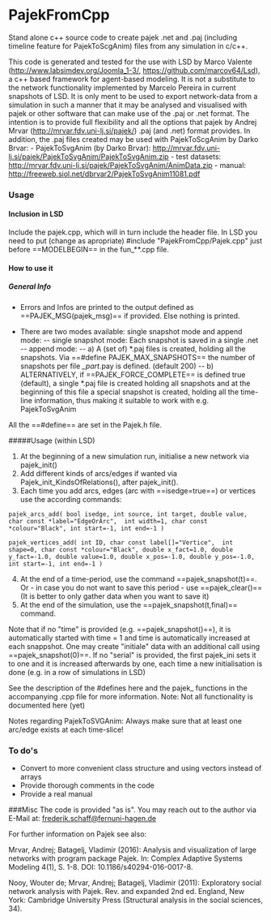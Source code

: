 # PajekFromCpp
Stand alone c++ source code to create pajek .net and .paj (including timeline feature for PajekToScgAnim) files from any simulation in c/c++.

This code is generated and tested for the use with LSD by Marco Valente (http://www.labsimdev.org/Joomla_1-3/, https://github.com/marcov64/Lsd), a c++ based framework for agent-based modeling. It is not a substitute to the network functionality implemented by Marcelo Pereira in current snapshots of LSD. It is only ment to be used to export network-data from a simulation in such a manner that it may be analysed and visualised with pajek or other software that can make use of the .paj or .net format.  The intention is to provide full flexibility and all the options that pajek by Andrej Mrvar (http://mrvar.fdv.uni-lj.si/pajek/) .paj (and .net) format provides. In addition, the .paj files created may be used with PajekToScgAnim by Darko Brvar: - PajekToSvgAnim (by Darko Brvar): http://mrvar.fdv.uni-lj.si/pajek/PajekToSvgAnim/PajekToSvgAnim.zip - test datasets: http://mrvar.fdv.uni-lj.si/pajek/PajekToSvgAnim/AnimData.zip - manual: http://freeweb.siol.net/dbrvar2/PajekToSvgAnim11081.pdf 

### Usage

#### Inclusion in LSD
Include the pajek.cpp, which will in turn include the header file. In LSD you need to put (change as apropriate)
	#include "PajekFromCpp/Pajek.cpp"
just before ==MODELBEGIN== in the fun_\*\*.cpp file.

#### How to use it
##### General Info
- Errors and Infos are printed to the output defined as ==PAJEK_MSG(pajek_msg)==  if provided. Else nothing is printed.

- There are two modes available: single snapshot mode and append mode:
-- single snapshot mode: Each snapshot is saved in a single .net
-- append mode:
-- a) A (set of) *.paj files is created, holding all the snapshots. Via ==#define PAJEK_MAX_SNAPSHOTS== the number of snapshots per file *_part*.pay is defined. (default 200) 
-- b) ALTERNATIVELY, if ==PAJEK_FORCE_COMPLETE== is defined true (default), a single *.paj file is created holding all snapshots and at the beginning of this file a special snapshot is created, holding all the time-line information, thus making it suitable to work with e.g. PajekToSvgAnim

All the ==#define== are set in the Pajek.h file.

#####Usage (within LSD)

1. At the beginning of a new simulation run, initialise a new network via pajek_init()
2. Add different kinds of arcs/edges if wanted via Pajek_init_KindsOfRelations(), after pajek_init().
3. Each time you add arcs, edges (arc with ==isedge=true==) or vertices use the according commands:

 ```pajek_arcs_add( bool isedge, int source, int target, double value, char const *label="EdgeOrArc",  int width=1, char const *colour="Black", int start=-1, int end=-1 )```
  
 ```pajek_vertices_add( int ID, char const label[]="Vertice",  int shape=0, char const *colour="Black", double x_fact=1.0, double y_fact=-1.0, double value=1.0, double x_pos=-1.0, double y_pos=-1.0, int start=-1, int end=-1 )```
    
4. At the end of a time-period, use the command ==pajek_snapshot(t)==. Or - in case you do not want to save this period - use ==pajek_clear()== (It is better to only gather data when you want to save it)
5. At the end of the simulation, use the ==pajek_snapshot(t,final)== command.

Note that if no "time" is provided (e.g. ==pajek_snapshot()==), it is automatically started with time = 1 and time is automatically increased at each snappshot. One may create "initiale" data with an additional call using ==pajek_snapshot(0)==. If no "serial" is provided, the first pajek_ini sets it to one and it is increased afterwards by one, each time a new initialisation is done (e.g. in a row of simulations in LSD)

See the description of the #defines here and the pajek_ functions in the accompanying .cpp file for more information. Note: Not all functionality is documented here (yet)

Notes regarding PajekToSVGAnim:
Always make sure that at least one arc/edge exists at each time-slice!






### To do's
- Convert to more convenient class structure and using vectors instead of arrays
- Provide thorough comments in the code
- Provide a real manual

###Misc
The code is provided "as is". You may reach out to the author via E-Mail at: [frederik.schaff@fernuni-hagen.de](frederik.schaff@fernuni-hagen.de)

For further information on Pajek see also:

Mrvar, Andrej; Batagelj, Vladimir (2016): Analysis and visualization of large
networks with program package Pajek. In: Complex Adaptive Systems Modeling 4(1),
 S. 1-8. DOI: 10.1186/s40294-016-0017-8.

Nooy, Wouter de; Mrvar, Andrej; Batagelj, Vladimir (2011): Exploratory social
network analysis with Pajek. Rev. and expanded 2nd ed. England, New York:
Cambridge University Press (Structural analysis in the social sciences, 34).
